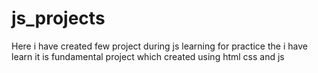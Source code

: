 # js_projects
Here i have created few project during js learning for practice the i have learn it is fundamental project which created using html css and js
